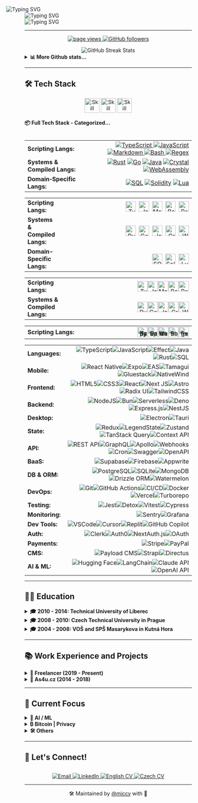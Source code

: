 <div align="left">
  <img src="https://readme-typing-svg.herokuapp.com?font=JetBrains+Mono&weight=800&size=28&duration=1000&repeat=false&color=1d68dc&vCenter=true&width=600&height=28&lines=%3Cmiccy.dev%3E" alt="Typing SVG" />
  <div style="margin-left: 50px;">
    <img src="https://readme-typing-svg.herokuapp.com?font=Fira+Code&weight=200&duration=1500&pause=1000&color=FFB11B&vCenter=true&multiline=true&width=600&height=150&lines=%F0%9F%9A%80+Full+Stack+Developer+%7C+15%2B+years+of+experience;%F0%9F%93%B1+React+Native+%7C+Expo+%7C+30%2B+apps+built;%F0%9F%9B%A1%EF%B8%8F+Local-First+%7C+Self-Hosting+%7C+Privacy;%F0%9F%A7%A0+AI%2FML+%7C+LLMs+%7C+MCP+%7C+RAG;%F0%9F%9F%A0+Bitcoin+Maxi+%7C+Orange+Pilled+%7C+SAT+Stacker" alt="Typing SVG" />
<div>
  <img src="https://readme-typing-svg.herokuapp.com?font=JetBrains+Mono&weight=800&size=28&duration=100&repeat=false&color=1d68dc&vCenter=true&width=600&height=28&lines=%3C%2Fmiccy.dev%3E" alt="Typing SVG" />
</div>

---

<p align="center">
  <a href="https://github.com/miccy">
    <img src="https://komarev.com/ghpvc/?username=miccy" alt="page views">
  </a>
  <a href="https://github.com/miccy?tab=followers">
    <img alt="GitHub followers" src="https://img.shields.io/github/followers/miccy?color=green&logo=github">
  </a>
</p>
<div width="100%" valign="center" halign="center" align="center">
  <img src="https://github-readme-streak-stats.herokuapp.com/?user=miccy&hide_border=true&theme=github-dark-blue" alt="GitHub Streak Stats" />
</div>
<details>
  <summary><b>📊 More Github stats...</b></summary>
  <div width="100%" valign="top" halign="center" align="center">
     <a href="https://github-readme-stats.vercel.app/api?username=miccy&show_icons=true&hide_border=true&theme=github_dark&hide_rank=true"><img alt="Miccy's Github Stats" src="https://github-readme-stats.vercel.app/api?username=miccy&show_icons=true&hide_border=true&theme=github_dark&hide_rank=true" height="200px"/></a>
  <a href="https://github-readme-stats.vercel.app/api/top-langs/?username=miccy&theme=github_dark&hide_border=true&langs_count=3"><img alt="Miccy's Top Languages" src="https://github-readme-stats.vercel.app/api/top-langs/?username=miccy&theme=github_dark&hide_border=true&langs_count=3" height="200px"/></a>
  </div>
  <div width="100%" valign="center" halign="center" align="center">
    <img src="https://github-readme-activity-graph.vercel.app/graph?username=miccy&theme=github-dark&hide_border=true&area=true" alt="Activity Graph" />
  </div>
</details>

---

## 🛠️ Tech Stack

<p align="center">
  <img src="https://skillicons.dev/icons?i=appwrite,astro,bash,bun,crystal,cypress,css,deno,electron,elysia,figma,firebase,git,github,go" height="40" alt="Skill icon" />
  <img src="https://skillicons.dev/icons?i=grafana,graphql,java,js,lua,md,nginx,nodejs,npm,pnpm,react,redux,regex,rust,sass" height="40" alt="Skill icon" />
  <img src="https://skillicons.dev/icons?i=sqlite,solidity,tailwind,tauri,ts,vite,wasm,vercel,webflow,vue,yarn" height="40" alt="Skill icon" />
</p>
<!-- <details> -->
  <summary><b>📦 Full Tech Stack - Categorized...</b></summary>
<br>
<div align="center">
<table width="100%">
<!-- LANGUAGES: Core & Scripting -->
    <tr>
      <td width="300" align="left"><strong>Scripting Langs:</strong></td>
      <td width="100%" align="right">
        <a href="https://www.typescriptlang.org" target="_blank">
          <img src="https://img.shields.io/badge/TypeScript-777777?style=for-the-badge&logo=typescript&logoColor=white" alt="TypeScript">
        </a>
        <a href="https://developer.mozilla.org/docs/Web/JavaScript" target="_blank">
          <img src="https://img.shields.io/badge/JavaScript-444?style=for-the-badge&logo=javascript&logoColor=white" alt="JavaScript">
        </a>
        <a href="https://daringfireball.net/projects/markdown/" target="_blank">
          <img src="https://img.shields.io/badge/Markdown-333333?style=for-the-badge&logo=markdown&logoColor=white" alt="Markdown">
        </a>
        <a href="https://www.gnu.org/software/bash/" target="_blank">
          <img src="https://img.shields.io/badge/Bash-222?style=for-the-badge&logo=gnubash&logoColor=white" alt="Bash">
        </a>
        <a href="https://regex101.com" target="_blank">
          <img src="https://img.shields.io/badge/Regex-111?style=for-the-badge&logoColor=white" alt="Regex">
        </a>
      </td>
    </tr>
  <tr>
  <!-- LANGUAGES: Systems & Compiled -->
    <tr>
      <td width="300" align="left"><strong>Systems & Compiled Langs:</strong></td>
      <td align="right">
        <a href="https://www.rust-lang.org" target="_blank"><img src="https://img.shields.io/badge/Rust-777777?style=for-the-badge&logo=rust&logoColor=white" alt="Rust"></a>
        <a href="https://go.dev" target="_blank"><img src="https://img.shields.io/badge/Go-666666?style=for-the-badge&logo=go&logoColor=white" alt="Go"></a>
        <a href="https://www.java.com" target="_blank"><img src="https://img.shields.io/badge/Java-555555?style=for-the-badge&logo=openjdk&logoColor=white" alt="Java"></a>
        <a href="https://crystal-lang.org" target="_blank"><img src="https://img.shields.io/badge/Crystal-444444?style=for-the-badge&logo=crystal&logoColor=white" alt="Crystal"></a>
        <a href="https://webassembly.org" target="_blank"><img src="https://img.shields.io/badge/WASM-333333?style=for-the-badge&logo=webassembly&logoColor=white" alt="WebAssembly"></a>
      </td>
    </tr>
    <!-- LANGUAGES: Domain-Specific -->
    <tr>
      <td width="300" align="left"><strong>Domain‑Specific Langs:</strong></td>
      <td align="right">
        <a href="https://www.postgresql.org/docs/sql.html" target="_blank"><img src="https://img.shields.io/badge/SQL-777777?style=for-the-badge&logo=postgresql&logoColor=white" alt="SQL"></a>
        <a href="https://soliditylang.org" target="_blank"><img src="https://img.shields.io/badge/Solidity-666666?style=for-the-badge&logo=solidity&logoColor=white" alt="Solidity"></a>
        <a href="https://www.lua.org" target="_blank"><img src="https://img.shields.io/badge/Lua-555555?style=for-the-badge&logo=lua&logoColor=white" alt="Lua"></a>
      </td>
    </tr>
</table>
<table width="100%">
  <!-- LANGUAGES: Core & Scripting -->
  <tr>
    <td width="300" align="left"><strong>Scripting Langs:</strong></td>
    <td width="100%" align="right" style="vertical-align: middle;">
      <!-- FLEX WRAPPER = vertikální střed i s <a><img> -->
      <div style="display:flex; align-items:center; justify-content:flex-end; gap:8px; flex-wrap:wrap;">
        <a href="https://www.typescriptlang.org" target="_blank">
          <img src="https://img.shields.io/badge/TypeScript-777777?style=for-the-badge&logo=typescript&logoColor=white"
               alt="TypeScript" style="display:block; height:28px;">
        </a>
        <a href="https://developer.mozilla.org/docs/Web/JavaScript" target="_blank">
          <img src="https://img.shields.io/badge/JavaScript-444?style=for-the-badge&logo=javascript&logoColor=white"
               alt="JavaScript" style="display:block; height:28px;">
        </a>
        <a href="https://daringfireball.net/projects/markdown/" target="_blank">
          <img src="https://img.shields.io/badge/Markdown-333333?style=for-the-badge&logo=markdown&logoColor=white"
               alt="Markdown" style="display:block; height:28px;">
        </a>
        <a href="https://www.gnu.org/software/bash/" target="_blank">
          <img src="https://img.shields.io/badge/Bash-222?style=for-the-badge&logo=gnubash&logoColor=white"
               alt="Bash" style="display:block; height:28px;">
        </a>
        <a href="https://regex101.com" target="_blank">
          <img src="https://img.shields.io/badge/Regex-111?style=for-the-badge&logoColor=white"
               alt="Regex" style="display:block; height:28px;">
        </a>
      </div>
    </td>
  </tr>

  <!-- LANGUAGES: Systems & Compiled -->
  <tr>
    <td width="300" align="left"><strong>Systems & Compiled Langs:</strong></td>
    <td align="right" style="vertical-align: middle;">
      <div style="display:flex; align-items:center; justify-content:flex-end; gap:8px; flex-wrap:wrap;">
        <a href="https://www.rust-lang.org" target="_blank"><img src="https://img.shields.io/badge/Rust-777777?style=for-the-badge&logo=rust&logoColor=white" alt="Rust" style="display:block; height:28px;"></a>
        <a href="https://go.dev" target="_blank"><img src="https://img.shields.io/badge/Go-666666?style=for-the-badge&logo=go&logoColor=white" alt="Go" style="display:block; height:28px;"></a>
        <a href="https://www.java.com" target="_blank"><img src="https://img.shields.io/badge/Java-555555?style=for-the-badge&logo=openjdk&logoColor=white" alt="Java" style="display:block; height:28px;"></a>
        <a href="https://crystal-lang.org" target="_blank"><img src="https://img.shields.io/badge/Crystal-444444?style=for-the-badge&logo=crystal&logoColor=white" alt="Crystal" style="display:block; height:28px;"></a>
        <a href="https://webassembly.org" target="_blank"><img src="https://img.shields.io/badge/WASM-333333?style=for-the-badge&logo=webassembly&logoColor=white" alt="WebAssembly" style="display:block; height:28px;"></a>
      </div>
    </td>
  </tr>

  <!-- LANGUAGES: Domain-Specific -->
  <tr>
    <td width="300" align="left"><strong>Domain-Specific Langs:</strong></td>
    <td align="right" style="vertical-align: middle;">
      <div style="display:flex; align-items:center; justify-content:flex-end; gap:8px; flex-wrap:wrap;">
        <a href="https://www.postgresql.org/docs/sql.html" target="_blank"><img src="https://img.shields.io/badge/SQL-777777?style=for-the-badge&logo=postgresql&logoColor=white" alt="SQL" style="display:block; height:28px;"></a>
        <a href="https://soliditylang.org" target="_blank"><img src="https://img.shields.io/badge/Solidity-666666?style=for-the-badge&logo=solidity&logoColor=white" alt="Solidity" style="display:block; height:28px;"></a>
        <a href="https://www.lua.org" target="_blank"><img src="https://img.shields.io/badge/Lua-555555?style=for-the-badge&logo=lua&logoColor=white" alt="Lua" style="display:block; height:28px;"></a>
      </div>
    </td>
  </tr>
</table>
<table width="100%" style="table-layout:fixed; border-collapse:collapse;">
  <tr>
    <td width="28%" align="left" style="vertical-align:middle;">
      <strong>Scripting Langs:</strong>
    </td>
    <td width="72%" align="right" style="vertical-align:middle;">
      <div style="display:flex; align-items:center; justify-content:flex-end; flex-wrap:wrap; gap:0;">
        <a href="https://www.typescriptlang.org" target="_blank">
          <img src="https://img.shields.io/badge/TypeScript-555?style=for-the-badge&logo=typescript&logoColor=white"
               alt="TypeScript" style="display:block; height:28px;">
        </a>
        <a href="https://developer.mozilla.org/docs/Web/JavaScript" target="_blank">
          <img src="https://img.shields.io/badge/JavaScript-444?style=for-the-badge&logo=javascript&logoColor=white"
               alt="JavaScript" style="display:block; height:28px;">
        </a>
        <a href="https://daringfireball.net/projects/markdown/" target="_blank">
          <img src="https://img.shields.io/badge/Markdown-333?style=for-the-badge&logo=markdown&logoColor=white"
               alt="Markdown" style="display:block; height:28px;">
        </a>
        <a href="https://www.gnu.org/software/bash/" target="_blank">
          <img src="https://img.shields.io/badge/Bash-222?style=for-the-badge&logo=gnubash&logoColor=white"
               alt="Bash" style="display:block; height:28px;">
        </a>
        <a href="https://regex101.com" target="_blank">
          <img src="https://img.shields.io/badge/Regex-111?style=for-the-badge&logoColor=white"
               alt="Regex" style="display:block; height:28px;">
        </a>
      </div>
    </td>
  </tr>
    <tr>
    <td width="28%" align="left" style="vertical-align:middle;">
      <strong>Systems & Compiled Langs:</strong>
    </td>
    <td width="72%" align="right" style="vertical-align:middle;">
      <div style="display:flex; align-items:center; justify-content:flex-end; flex-wrap:wrap; gap:0;">
        <a href="https://www.rust-lang.org" target="_blank">
          <img src="https://img.shields.io/badge/Rust-555?style=for-the-badge&logo=rust&logoColor=white" alt="Rust" style="display:block; height:28px;">
        </a>
        <a href="https://go.dev" target="_blank">
          <img src="https://img.shields.io/badge/Go-444?style=for-the-badge&logo=go&logoColor=white" alt="Go" style="display:block; height:28px;">
        </a>
        <a href="https://www.java.com" target="_blank">
          <img src="https://img.shields.io/badge/Java-333?style=for-the-badge&logo=openjdk&logoColor=white" alt="Java" style="display:block; height:28px;">
        </a>
        <a href="https://crystal-lang.org" target="_blank">
          <img src="https://img.shields.io/badge/Crystal-222?style=for-the-badge&logo=crystal&logoColor=white" alt="Crystal" style="display:block; height:28px;">
        </a>
        <a href="https://webassembly.org" target="_blank">
          <img src="https://img.shields.io/badge/WASM-111?style=for-the-badge&logo=webassembly&logoColor=white" alt="WebAssembly" style="display:block; height:28px;">
        </a>
      </div>
    </td>
  </tr>
</table>
<table style="width:100%; table-layout:fixed; border-collapse:collapse;">
  <tr>
    <td style="width:28%; min-width:220px; vertical-align:middle; text-align:left;">
      <strong>Scripting Langs:</strong>
    </td>
    <td style="vertical-align:middle; text-align:right;">
      <div style="display:flex; align-items:center; justify-content:flex-end; flex-wrap:wrap; gap:0;">
        <a href="https://www.typescriptlang.org" target="_blank"
           style="text-decoration:none; display:inline-block; line-height:0;">
          <img src="https://img.shields.io/badge/TypeScript-555?style=for-the-badge&logo=typescript&logoColor=white"
               alt="TypeScript" style="display:block; height:28px;">
        </a>
        <a href="https://developer.mozilla.org/docs/Web/JavaScript" target="_blank"
           style="text-decoration:none; display:inline-block; line-height:0;">
          <img src="https://img.shields.io/badge/JavaScript-444?style=for-the-badge&logo=javascript&logoColor=white"
               alt="JavaScript" style="display:block; height:28px;">
        </a>
        <a href="https://daringfireball.net/projects/markdown/" target="_blank"
           style="text-decoration:none; display:inline-block; line-height:0;">
          <img src="https://img.shields.io/badge/Markdown-333?style=for-the-badge&logo=markdown&logoColor=white"
               alt="Markdown" style="display:block; height:28px;">
        </a>
        <a href="https://www.gnu.org/software/bash/" target="_blank"
           style="text-decoration:none; display:inline-block; line-height:0;">
          <img src="https://img.shields.io/badge/Bash-222?style=for-the-badge&logo=gnubash&logoColor=white"
               alt="Bash" style="display:block; height:28px;">
        </a>
        <a href="https://regex101.com" target="_blank"
           style="text-decoration:none; display:inline-block; line-height:0;">
          <img src="https://img.shields.io/badge/Regex-111?style=for-the-badge&logoColor=white"
               alt="Regex" style="display:block; height:28px;">
        </a>
      </div>
    </td>
  </tr>
</table>
<table width="100%" style="width: auto; margin: 0 auto; border-collapse: collapse;">
    <td width="300" align="left">
      <strong>Languages:</strong>
    </td>
    <td width="100%" align="right">
      <img src="https://img.shields.io/badge/TypeScript-666666?style=for-the-badge&logo=typescript&logoColor=white" alt="TypeScript"><img src="https://img.shields.io/badge/JavaScript-555555?style=for-the-badge&logo=javascript&logoColor=white" alt="JavaScript"><img src="https://img.shields.io/badge/Effect-444444?style=for-the-badge&logoColor=white" alt="Effect"><img src="https://img.shields.io/badge/Java-333333?style=for-the-badge&logo=openjdk&logoColor=white" alt="Java"><img src="https://img.shields.io/badge/Rust-222222?style=for-the-badge&logo=rust&logoColor=white" alt="Rust"><img src="https://img.shields.io/badge/SQL-111111?style=for-the-badge&logo=mysql&logoColor=white" alt="SQL">
    </td>
  </tr>
  <tr>
    <td width="300" align="left"><strong>Mobile:</strong></td>
    <td width="100%" align="right">
      <img src="https://img.shields.io/badge/React_Native-666666?style=for-the-badge&logo=react&logoColor=white" alt="React Native"><img src="https://img.shields.io/badge/Expo-555555?style=for-the-badge&logo=expo&logoColor=white" alt="Expo"><img src="https://img.shields.io/badge/EAS-444444?style=for-the-badge&logo=expo&logoColor=white" alt="EAS"><img src="https://img.shields.io/badge/Tamagui-333333?style=for-the-badge&logoColor=white" alt="Tamagui"><img src="https://img.shields.io/badge/Gluestack-222222?style=for-the-badge&logoColor=white" alt="Gluestack"><img src="https://img.shields.io/badge/NativeWind-111111?style=for-the-badge&logo=tailwindcss&logoColor=white" alt="NativeWind">
    </td>
  </tr>
  <tr>
    <td width="300" align="left"><strong>Frontend:</strong></td>
    <td width="100%" align="right">
      <img src="https://img.shields.io/badge/HTML5-777777?style=for-the-badge&logo=html5&logoColor=white" alt="HTML5"><img src="https://img.shields.io/badge/CSS3-666666?style=for-the-badge&logo=css3&logoColor=white" alt="CSS3"><img src="https://img.shields.io/badge/React-555555?style=for-the-badge&logo=react&logoColor=white" alt="React"><img src="https://img.shields.io/badge/Next_JS-444444?style=for-the-badge&logo=next.js&logoColor=white" alt="Next JS"><img src="https://img.shields.io/badge/Astro-333333?style=for-the-badge&logo=astro&logoColor=white" alt="Astro"><img src="https://img.shields.io/badge/Radix_UI-222222?style=for-the-badge&logo=radixui&logoColor=white" alt="Radix UI"><img src="https://img.shields.io/badge/TailwindCSS-111111?style=for-the-badge&logo=tailwind-css&logoColor=white" alt="TailwindCSS">
    </td>
  </tr>
  <tr>
    <td width="300" align="left"><strong>Backend:</strong></td>
    <td width="100%" align="right">
      <img src="https://img.shields.io/badge/Node.js-666666?style=for-the-badge&logo=node.js&logoColor=white" alt="NodeJS"><img src="https://img.shields.io/badge/Bun-555555?style=for-the-badge&logo=bun&logoColor=white" alt="Bun"><img src="https://img.shields.io/badge/Serverless-444444?style=for-the-badge&logo=serverless&logoColor=white" alt="Serverless"><img src="https://img.shields.io/badge/Deno-333333?style=for-the-badge&logo=deno&logoColor=white" alt="Deno"><img src="https://img.shields.io/badge/Express.js-222222?style=for-the-badge&logo=express&logoColor=white" alt="Express.js"><img src="https://img.shields.io/badge/NestJS-111111?style=for-the-badge&logo=nestjs&logoColor=white" alt="NestJS">
    </td>
  </tr>
  <tr>
    <td width="300" align="left"><strong>Desktop:</strong></td>
    <td width="100%" align="right">
      <img src="https://img.shields.io/badge/Electron-222222?style=for-the-badge&logo=electron&logoColor=white" alt="Electron"><img src="https://img.shields.io/badge/Tauri-111111?style=for-the-badge&logo=tauri&logoColor=white" alt="Tauri">
    </td>
  </tr>
  <tr>
    <td width="300" align="left"><strong>State:</strong></td>
    <td width="100%" align="right">
      <img src="https://img.shields.io/badge/Redux-555555?style=for-the-badge&logo=redux&logoColor=white" alt="Redux"><img src="https://img.shields.io/badge/LegendState-444444?style=for-the-badge&logo=react&logoColor=white" alt="LegendState"><img src="https://img.shields.io/badge/Zustand-333333?style=for-the-badge&logo=react&logoColor=white" alt="Zustand"><img src="https://img.shields.io/badge/TanStack_Query-222222?style=for-the-badge&logo=react-query&logoColor=white" alt="TanStack Query"><img src="https://img.shields.io/badge/Context_API-111111?style=for-the-badge&logo=react&logoColor=white" alt="Context API">
    </td>
  </tr>
  <tr>
    <td width="300" align="left"><strong>API:</strong></td>
    <td width="100%" align="right">
      <img src="https://img.shields.io/badge/REST_API-777777?style=for-the-badge&logo=api&logoColor=white" alt="REST API"><img src="https://img.shields.io/badge/GraphQL-666666?style=for-the-badge&logo=graphql&logoColor=white" alt="GraphQL"><img src="https://img.shields.io/badge/Apollo-555555?style=for-the-badge&logo=apollo-graphql&logoColor=white" alt="Apollo"><img src="https://img.shields.io/badge/Webhooks-444444?style=for-the-badge&logo=webhooks&logoColor=white" alt="Webhooks"><img src="https://img.shields.io/badge/Cron-333333?style=for-the-badge&logo=clockify&logoColor=white" alt="Cron"><img src="https://img.shields.io/badge/Swagger-222222?style=for-the-badge&logo=swagger&logoColor=white" alt="Swagger"><img src="https://img.shields.io/badge/OpenAPI-111111?style=for-the-badge&logo=openapiinitiative&logoColor=white" alt="OpenAPI">
    </td>
  </tr>
  <tr>
    <td width="300" align="left"><strong>BaaS:</strong></td>
    <td width="100%" align="right">
      <img src="https://img.shields.io/badge/Supabase-333333?style=for-the-badge&logo=supabase&logoColor=white" alt="Supabase"><img src="https://img.shields.io/badge/Firebase-222222?style=for-the-badge&logo=Firebase&logoColor=white" alt="Firebase"><img src="https://img.shields.io/badge/Appwrite-111111?style=for-the-badge&logo=appwrite&logoColor=white" alt="Appwrite">
    </td>
  </tr>
  <tr>
    <td width="300" align="left"><strong>DB & ORM:</strong></td>
    <td width="100%" align="right">
      <img src="https://img.shields.io/badge/PostgreSQL-555555?style=for-the-badge&logo=postgresql&logoColor=white" alt="PostgreSQL"><img src="https://img.shields.io/badge/SQLite-444444?style=for-the-badge&logo=sqlite&logoColor=white" alt="SQLite"><img src="https://img.shields.io/badge/MongoDB-333333?style=for-the-badge&logo=mongodb&logoColor=white" alt="MongoDB"><img src="https://img.shields.io/badge/Drizzle_ORM-222222?style=for-the-badge&logo=data:image/svg+xml;base64,PHN2ZyB4bWxucz0iaHR0cDovL3d3dy53My5vcmcvMjAwMC9zdmciIHZpZXdCb3g9IjAgMCAyNCAyNCI+PHBhdGggZmlsbD0id2hpdGUiIGQ9Ik0xMS45OTggMGMyLjQ0OSAwIDQuNjYzLjk5NCA2LjI2NyAyLjYwMmE4Ljg0NiA4Ljg0NiAwIDAgMSAyLjU5OSA2LjI3OCA4Ljg0NiA4Ljg0NiAwIDAgMS0yLjU5OSA2LjI3OGMtMS42MDQgMS42MDgtMy44MTggMi42MDItNi4yNjcgMi42MDItMi40NDkgMC00LjY2NC0uOTk0LTYuMjY3LTIuNjAyYTguODQ2IDguODQ2IDAgMCAxLTIuNi02LjI3OCA4Ljg0NiA4Ljg0NiAwIDAgMSAyLjYtNi4yNzhDNy4zMzQuOTk0IDkuNTQ5IDAgMTEuOTk4IDB6Ii8+PC9zdmc+&logoColor=white" alt="Drizzle ORM"><img src="https://img.shields.io/badge/Watermelon-111111?style=for-the-badge&logo=watermelon&logoColor=white" alt="Watermelon">
    </td>
  </tr>
  <tr>
    <td width="300" align="left"><strong>DevOps:</strong></td>
    <td width="100%" align="right">
      <img src="https://img.shields.io/badge/Git-666666?style=for-the-badge&logo=git&logoColor=white" alt="Git"><img src="https://img.shields.io/badge/GitHub_Actions-555555?style=for-the-badge&logo=github-actions&logoColor=white" alt="GitHub Actions"><img src="https://img.shields.io/badge/CI%2FCD-444444?style=for-the-badge&logo=jenkins&logoColor=white" alt="CI/CD"><img src="https://img.shields.io/badge/Docker-333333?style=for-the-badge&logo=docker&logoColor=white" alt="Docker"><img src="https://img.shields.io/badge/Vercel-222222?style=for-the-badge&logo=vercel&logoColor=white" alt="Vercel"><img src="https://img.shields.io/badge/Turborepo-111111?style=for-the-badge&logo=turborepo&logoColor=white" alt="Turborepo">
    </td>
  </tr>
  <tr>
    <td width="300" align="left"><strong>Testing:</strong></td>
    <td width="100%" align="right">
      <img src="https://img.shields.io/badge/Jest-444444?style=for-the-badge&logo=jest&logoColor=white" alt="Jest"><img src="https://img.shields.io/badge/Detox-333333?style=for-the-badge&logo=wix&logoColor=white" alt="Detox"><img src="https://img.shields.io/badge/Vitest-222222?style=for-the-badge&logo=vitest&logoColor=white" alt="Vitest"><img src="https://img.shields.io/badge/Cypress-111111?style=for-the-badge&logo=cypress&logoColor=white" alt="Cypress">
    </td>
  </tr>
  <tr>
    <td width="300" align="left"><strong>Monitoring:</strong></td>
    <td width="100%" align="right">
      <img src="https://img.shields.io/badge/Sentry-222222?style=for-the-badge&logo=sentry&logoColor=white" alt="Sentry"><img src="https://img.shields.io/badge/Grafana-111111?style=for-the-badge&logo=grafana&logoColor=white" alt="Grafana">
    </td>
  </tr>
  <tr>
    <td width="300" align="left"><strong>Dev Tools:</strong></td>
    <td width="100%" align="right">
      <img src="https://img.shields.io/badge/VS_Code-444444?style=for-the-badge&logo=visual-studio-code&logoColor=white" alt="VSCode"><img src="https://img.shields.io/badge/Cursor-333333?style=for-the-badge&logo=cursor&logoColor=white" alt="Cursor"><img src="https://img.shields.io/badge/Replit-222222?style=for-the-badge&logo=replit&logoColor=white" alt="Replit"><img src="https://img.shields.io/badge/GitHub_Copilot-111111?style=for-the-badge&logo=github&logoColor=white" alt="GitHub Copilot">
    </td>
  </tr>
  <tr>
    <td width="300" align="left"><strong>Auth:</strong></td>
    <td width="100%" align="right">
      <img src="https://img.shields.io/badge/Clerk-444444?style=for-the-badge&logo=clerk&logoColor=white" alt="Clerk"><img src="https://img.shields.io/badge/Auth0-333333?style=for-the-badge&logo=auth0&logoColor=white" alt="Auth0"><img src="https://img.shields.io/badge/NextAuth.js-222222?style=for-the-badge&logo=next.js&logoColor=white" alt="NextAuth.js"><img src="https://img.shields.io/badge/OAuth-111111?style=for-the-badge&logo=oauth&logoColor=white" alt="OAuth">
    </td>
  </tr>
  <tr>
    <td width="300" align="left"><strong>Payments:</strong></td>
    <td width="100%" align="right">
      <img src="https://img.shields.io/badge/Stripe-222222?style=for-the-badge&logo=stripe&logoColor=white" alt="Stripe"><img src="https://img.shields.io/badge/PayPal-111111?style=for-the-badge&logo=paypal&logoColor=white" alt="PayPal">
    </td>
  </tr>
  <tr>
    <td width="300" align="left"><strong>CMS:</strong></td>
    <td width="100%" align="right">
      <img src="https://img.shields.io/badge/Payload_CMS-333333?style=for-the-badge&logo=ghost&logoColor=white" alt="Payload CMS"><img src="https://img.shields.io/badge/Strapi-222222?style=for-the-badge&logo=strapi&logoColor=white" alt="Strapi"><img src="https://img.shields.io/badge/Directus-111111?style=for-the-badge&logo=directus&logoColor=white" alt="Directus">
    </td>
  </tr>
  <tr>
    <td width="300" align="left"><strong>AI & ML:</strong></td>
    <td width="100%" align="right">
      <img src="https://img.shields.io/badge/Hugging_Face-444444?style=for-the-badge&logo=huggingface&logoColor=white" alt="Hugging Face"><img src="https://img.shields.io/badge/LangChain-333333?style=for-the-badge&logo=langchain&logoColor=white" alt="LangChain"><img src="https://img.shields.io/badge/Claude-222222?style=for-the-badge&logo=anthropic&logoColor=white" alt="Claude API"><img src="https://img.shields.io/badge/OpenAI_API-111111?style=for-the-badge&logo=openai&logoColor=white" alt="OpenAI API">
    </td>
  </tr>
</table>
</div>
<!-- </details> -->

---

## 👨‍🎓 Education

<details>
  <summary>
    <b>🎓 2010 - 2014: Technical University of Liberec</b>
  </summary>

- Faculty of Electrical Engineering and Computer Science
- Field of Information Technology
- Incomplete
</details>

<details>
  <summary>
    <b>🎓 2008 - 2010: Czech Technical University in Prague</b>
  </summary>

- Faculty of Electrical Engineering
- Transferred to TUL
</details>

<details>
  <summary>
    <b>🎓 2004 - 2008: VOŠ and SPŠ Masarykova in Kutná Hora</b>
  </summary>

- Field of Electrical Engineering
- Communication Technology
</details>

---

## 📚 Work Experience and Projects

<details>
  <summary><b>💼 Freelancer (2019 - Present)</b></summary>
  <br />
<div align="center">
  <table style="width:100%; border-collapse:collapse;">
    <colgroup>
      <col style="width:260px;" />
      <col style="width:220px;" />
      <col style="width:140px;" />
      <col style="width:auto;" />
    </colgroup>
    <thead>
      <tr>
        <th align="center" style="border:none; padding:6px 0;">Project</th>
        <th align="center" style="border:none; padding:6px 0;">Client</th>
        <th align="center" style="border:none; padding:6px 0;">Duration</th>
        <th align="center" style="border:none; padding:6px 0;">Stack</th>
      </tr>
    </thead>
    <tbody>
      <tr>
        <td valign="middle" style="border:none; padding:6px 0;">
          <a href="https://spudnow.co.uk/">SPUD Now</a>
        </td>
        <td valign="middle" style="border:none; padding:6px 0;">
          DownloDev
        </td>
        <td valign="middle" style="border:none; padding:6px 0;">
          03/2023 – 08/2024
        </td>
        <td valign="middle" style="border:none; padding:6px 0;">
          <span style="display:flex; flex-wrap:wrap; gap:4px;">
            <img alt="Expo" height="24" src="https://img.shields.io/badge/Expo-555?style=flat-square&logo=expo&logoColor=white" />
            <img alt="React Native" height="24" src="https://img.shields.io/badge/React_Native-444?style=flat-square&logo=react&logoColor=white" />
            <img alt="REST API" height="24" src="https://img.shields.io/badge/REST_API-333?style=flat-square" />
          </span>
        </td>
      </tr>
      <tr>
        <td style="border:none; padding:6px 0;">
          <a href="https://www.tlappka.cz/">Tlappka</a>
        </td>
        <td style="border:none; padding:6px 0;">
          <a href="https://veevoy.com">Veevoy</a>
        </td>
        <td style="border:none; padding:6px 0;">2023</td>
        <td style="border:none; padding:6px 0;">
          <span style="display:flex; flex-wrap:wrap; gap:4px;">
            <img alt="React Native" height="24" src="https://img.shields.io/badge/React_Native-444?style=flat-square&logo=react&logoColor=white" />
            <img alt="Expo" height="24" src="https://img.shields.io/badge/Expo-555?style=flat-square&logo=expo&logoColor=white" />
            <img alt="Tamagui" height="24" src="https://img.shields.io/badge/Tamagui-333?style=flat-square" />
            <img alt="Storybook" height="24" src="https://img.shields.io/badge/Storybook-555?style=flat-square&logo=storybook&logoColor=white" />
          </span>
        </td>
      </tr>
      <tr>
        <td style="border:none; padding:6px 0;">
          <a href="https://www.union.sk/union-zp-aplikacia-na-mobile">Union</a>
        </td>
        <td style="border:none; padding:6px 0;">
          <a href="https://www.bootiq.io">BOOTIQ</a>
        </td>
        <td style="border:none; padding:6px 0;">03/2022 – 10/2022</td>
        <td style="border:none; padding:6px 0;">
          <span style="display:flex; flex-wrap:wrap; gap:4px;">
            <img alt="React Native" height="24" src="https://img.shields.io/badge/React_Native-444?style=flat-square&logo=react&logoColor=white" />
            <img alt="Expo" height="24" src="https://img.shields.io/badge/Expo-555?style=flat-square&logo=expo&logoColor=white" />
            <img alt="GraphQL" height="24" src="https://img.shields.io/badge/GraphQL-333?style=flat-square&logo=graphql&logoColor=white" />
            <img alt="Apollo" height="24" src="https://img.shields.io/badge/Apollo-555?style=flat-square&logo=apollographql&logoColor=white" />
            <img alt="MobX" height="24" src="https://img.shields.io/badge/MobX-444?style=flat-square&logo=mobx&logoColor=white" />
          </span>
        </td>
      </tr>
      <tr>
        <td style="border:none; padding:6px 0;">
          <a href="https://www.sabservis.cz/myplann">myPlann</a>
        </td>
        <td style="border:none; padding:6px 0;">
          <a href="https://www.sabservis.cz">SABService</a>
        </td>
        <td style="border:none; padding:6px 0;">2022</td>
        <td style="border:none; padding:6px 0;">
          <span style="display:flex; flex-wrap:wrap; gap:4px;">
            <img alt="React" height="24" src="https://img.shields.io/badge/React-444?style=flat-square&logo=react&logoColor=white" />
            <img alt="Strapi" height="24" src="https://img.shields.io/badge/Strapi-555?style=flat-square&logo=strapi&logoColor=white" />
            <img alt="Tailwind" height="24" src="https://img.shields.io/badge/Tailwind-333?style=flat-square&logo=tailwindcss&logoColor=white" />
            <img alt="Redux" height="24" src="https://img.shields.io/badge/Redux-444?style=flat-square&logo=redux&logoColor=white" />
          </span>
        </td>
      </tr>
      <tr>
        <td style="border:none; padding:6px 0;">
          <a href="https://www.mamio-app.com">Mamio</a>
        </td>
        <td style="border:none; padding:6px 0;">
          <a href="https://elias-itsolutions.sk">Eliaš IT Solutions</a>
        </td>
        <td style="border:none; padding:6px 0;">05/2021 – 12/2022</td>
        <td style="border:none; padding:6px 0;">
          <span style="display:flex; flex-wrap:wrap; gap:4px;">
            <img alt="React Native" height="24" src="https://img.shields.io/badge/React_Native-444?style=flat-square&logo=react&logoColor=white" />
            <img alt="Expo" height="24" src="https://img.shields.io/badge/Expo-555?style=flat-square&logo=expo&logoColor=white" />
            <img alt="Zustand" height="24" src="https://img.shields.io/badge/Zustand-333?style=flat-square" />
          </span>
        </td>
      </tr>
      <tr>
        <td style="border:none; padding:6px 0;">
          <a href="https://www.ocearch.org/tracker/?">SharkTracker</a>
        </td>
        <td style="border:none; padding:6px 0;">
          <a href="https://www.mapotic.cz">Mapotic</a>
        </td>
        <td style="border:none; padding:6px 0;">2021</td>
        <td style="border:none; padding:6px 0;">
          <span style="display:flex; flex-wrap:wrap; gap:4px;">
            <img alt="React Native" height="24" src="https://img.shields.io/badge/React_Native-444?style=flat-square&logo=react&logoColor=white" />
            <img alt="Maps" height="24" src="https://img.shields.io/badge/Maps-555?style=flat-square" />
            <img alt="REST API" height="24" src="https://img.shields.io/badge/REST_API-333?style=flat-square" />
          </span>
        </td>
      </tr>
      <tr>
        <td style="border:none; padding:6px 0;">
          Keys of the Treasure
        </td>
        <td style="border:none; padding:6px 0;">
          <a href="https://www.sundisk.cz/cs/">Sundisk</a>
        </td>
        <td style="border:none; padding:6px 0;">2019 – 2021</td>
        <td style="border:none; padding:6px 0;">
          <span style="display:flex; flex-wrap:wrap; gap:4px;">
            <img alt="React" height="24" src="https://img.shields.io/badge/React-444?style=flat-square&logo=react&logoColor=white" />
            <img alt="React Native" height="24" src="https://img.shields.io/badge/React_Native-444?style=flat-square&logo=react&logoColor=white" />
            <img alt="Expo" height="24" src="https://img.shields.io/badge/Expo-555?style=flat-square&logo=expo&logoColor=white" />
            <img alt="Firebase" height="24" src="https://img.shields.io/badge/Firebase-333?style=flat-square&logo=firebase&logoColor=white" />
          </span>
        </td>
      </tr>
    </tbody>
  </table>
  </div>
</details>

<details>
  <summary><b>💼 As4u.cz (2014 - 2018)</b></summary>
  <br />
  <div align="center">
  <table style="width:100%; border-collapse:collapse;">
    <colgroup>
      <col style="width:280px;" />
      <col style="width:140px;" />
      <col style="width:auto;" />
    </colgroup>
    <thead>
      <tr>
        <th align="center" style="border:none; padding:6px 0;">Project</th>
        <th align="center" style="border:none; padding:6px 0;">Year</th>
        <th align="center" style="border:none; padding:6px 0;">Stack</th>
      </tr>
    </thead>
    <tbody>
      <tr>
        <td style="border:none; padding:6px 0;">Turnov v mobilu</td>
        <td style="border:none; padding:6px 0;">2015–2024</td>
        <td style="border:none; padding:6px 0;">
          <span style="display:flex; justify-content:flex-end; flex-wrap:wrap; gap:4px;">
            <img alt="Expo" height="24" src="https://img.shields.io/badge/Expo-555?style=flat-square&logo=expo&logoColor=white" />
            <img alt="React Native" height="24" src="https://img.shields.io/badge/React_Native-444?style=flat-square&logo=react&logoColor=white" />
            <img alt="Supabase" height="24" src="https://img.shields.io/badge/Supabase-333?style=flat-square&logo=supabase&logoColor=white" />
            <img alt="Drizzle ORM" height="24" src="https://img.shields.io/badge/Drizzle_ORM-555?style=flat-square" />
          </span>
        </td>
      </tr>
      <tr>
        <td style="border:none; padding:6px 0;">Praha 11</td>
        <td style="border:none; padding:6px 0;">2016–2024</td>
        <td style="border:none; padding:6px 0;">
          <span style="display:flex; justify-content:flex-end; flex-wrap:wrap; gap:4px;">
            <img alt="Expo" height="24" src="https://img.shields.io/badge/Expo-555?style=flat-square&logo=expo&logoColor=white" />
            <img alt="React Native" height="24" src="https://img.shields.io/badge/React_Native-444?style=flat-square&logo=react&logoColor=white" />
            <img alt="Supabase" height="24" src="https://img.shields.io/badge/Supabase-333?style=flat-square&logo=supabase&logoColor=white" />
            <img alt="Drizzle ORM" height="24" src="https://img.shields.io/badge/Drizzle_ORM-555?style=flat-square" />
          </span>
        </td>
      </tr>
      <tr>
        <td style="border:none; padding:6px 0;">Cestovatelský fotodeník</td>
        <td style="border:none; padding:6px 0;">2017–2023</td>
        <td style="border:none; padding:6px 0;">
          <span style="display:flex; justify-content:flex-end; flex-wrap:wrap; gap:4px;">
            <img alt="Expo" height="24" src="https://img.shields.io/badge/Expo-555?style=flat-square&logo=expo&logoColor=white" />
            <img alt="React Native" height="24" src="https://img.shields.io/badge/React_Native-444?style=flat-square&logo=react&logoColor=white" />
          </span>
        </td>
      </tr>
      <tr>
        <td style="border:none; padding:6px 0;">Vrbno v mobilu</td>
        <td style="border:none; padding:6px 0;">2018–2023</td>
        <td style="border:none; padding:6px 0;">
          <span style="display:flex; justify-content:flex-end; flex-wrap:wrap; gap:4px;">
            <img alt="React Native" height="24" src="https://img.shields.io/badge/React_Native-444?style=flat-square&logo=react&logoColor=white" />
            <img alt="Android/iOS" height="24" src="https://img.shields.io/badge/Android%2FiOS-555?style=flat-square&logo=android&logoColor=white" />
          </span>
        </td>
      </tr>
      <tr>
        <td style="border:none; padding:6px 0;">Prostějov v mobilu</td>
        <td style="border:none; padding:6px 0;">2018–2023</td>
        <td style="border:none; padding:6px 0;">
          <span style="display:flex; justify-content:flex-end; flex-wrap:wrap; gap:4px;">
            <img alt="Expo" height="24" src="https://img.shields.io/badge/Expo-555?style=flat-square&logo=expo&logoColor=white" />
            <img alt="React Native" height="24" src="https://img.shields.io/badge/React_Native-444?style=flat-square&logo=react&logoColor=white" />
          </span>
        </td>
      </tr>
      <tr>
        <td style="border:none; padding:6px 0;">Jablonec v mobilu</td>
        <td style="border:none; padding:6px 0;">2014–2024</td>
        <td style="border:none; padding:6px 0;">
          <span style="display:flex; justify-content:flex-end; flex-wrap:wrap; gap:4px;">
            <img alt="Ionic" height="24" src="https://img.shields.io/badge/Ionic-555?style=flat-square&logo=ionic&logoColor=white" />
            <img alt="Cordova" height="24" src="https://img.shields.io/badge/Cordova-333?style=flat-square&logo=apachecordova&logoColor=white" />
            <img alt="React Native" height="24" src="https://img.shields.io/badge/React_Native-444?style=flat-square&logo=react&logoColor=white" />
            <img alt="Expo" height="24" src="https://img.shields.io/badge/Expo-555?style=flat-square&logo=expo&logoColor=white" />
          </span>
        </td>
      </tr>
      <tr>
        <td style="border:none; padding:6px 0;">Litovel v mobilu</td>
        <td style="border:none; padding:6px 0;">2016–2024</td>
        <td style="border:none; padding:6px 0;">
          <span style="display:flex; justify-content:flex-end; flex-wrap:wrap; gap:4px;">
            <img alt="React Native" height="24" src="https://img.shields.io/badge/React_Native-444?style=flat-square&logo=react&logoColor=white" />
            <img alt="Android/iOS" height="24" src="https://img.shields.io/badge/Android%2FiOS-555?style=flat-square&logo=android&logoColor=white" />
          </span>
        </td>
      </tr>
      <tr>
        <td style="border:none; padding:6px 0;">Šumperk v mobilu</td>
        <td style="border:none; padding:6px 0;">2015–2023</td>
        <td style="border:none; padding:6px 0;">
          <span style="display:flex; justify-content:flex-end; flex-wrap:wrap; gap:4px;">
            <img alt="React Native" height="24" src="https://img.shields.io/badge/React_Native-444?style=flat-square&logo=react&logoColor=white" />
            <img alt="Expo" height="24" src="https://img.shields.io/badge/Expo-555?style=flat-square&logo=expo&logoColor=white" />
          </span>
        </td>
      </tr>
      <tr>
        <td style="border:none; padding:6px 0;">Jindřichův Hradec v mobilu</td>
        <td style="border:none; padding:6px 0;">2015–2023</td>
        <td style="border:none; padding:6px 0;">
          <span style="display:flex; justify-content:flex-end; flex-wrap:wrap; gap:4px;">
            <img alt="Cordova" height="24" src="https://img.shields.io/badge/Cordova-333?style=flat-square&logo=apachecordova&logoColor=white" />
            <img alt="React Native" height="24" src="https://img.shields.io/badge/React_Native-444?style=flat-square&logo=react&logoColor=white" />
            <img alt="Expo" height="24" src="https://img.shields.io/badge/Expo-555?style=flat-square&logo=expo&logoColor=white" />
          </span>
        </td>
      </tr>
      <tr>
        <td style="border:none; padding:6px 0;">Kuřim v mobilu</td>
        <td style="border:none; padding:6px 0;">2014–2023</td>
        <td style="border:none; padding:6px 0;">
          <span style="display:flex; justify-content:flex-end; flex-wrap:wrap; gap:4px;">
            <img alt="React Native" height="24" src="https://img.shields.io/badge/React_Native-444?style=flat-square&logo=react&logoColor=white" />
            <img alt="Expo" height="24" src="https://img.shields.io/badge/Expo-555?style=flat-square&logo=expo&logoColor=white" />
          </span>
        </td>
      </tr>
      <tr>
        <td style="border:none; padding:6px 0;">Poznej Hradec</td>
        <td style="border:none; padding:6px 0;">2014–2023</td>
        <td style="border:none; padding:6px 0;">
          <span style="display:flex; justify-content:flex-end; flex-wrap:wrap; gap:4px;">
            <img alt="React Native" height="24" src="https://img.shields.io/badge/React_Native-444?style=flat-square&logo=react&logoColor=white" />
            <img alt="Android/iOS" height="24" src="https://img.shields.io/badge/Android%2FiOS-555?style=flat-square&logo=android&logoColor=white" />
          </span>
        </td>
      </tr>
      <tr>
        <td style="border:none; padding:6px 0;">BITVA 1866</td>
        <td style="border:none; padding:6px 0;">2016–2023</td>
        <td style="border:none; padding:6px 0;">
          <span style="display:flex; justify-content:flex-end; flex-wrap:wrap; gap:4px;">
            <img alt="Android/iOS" height="24" src="https://img.shields.io/badge/Android%2FiOS-555?style=flat-square&logo=android&logoColor=white" />
          </span>
        </td>
      </tr>
      <tr>
        <td style="border:none; padding:6px 0;">Dny Evropského Dědictví</td>
        <td style="border:none; padding:6px 0;">2018–2022</td>
        <td style="border:none; padding:6px 0;">
          <span style="display:flex; justify-content:flex-end; flex-wrap:wrap; gap:4px;">
            <img alt="Expo" height="24" src="https://img.shields.io/badge/Expo-555?style=flat-square&logo=expo&logoColor=white" />
            <img alt="React Native" height="24" src="https://img.shields.io/badge/React_Native-444?style=flat-square&logo=react&logoColor=white" />
          </span>
        </td>
      </tr>
      <tr>
        <td style="border:none; padding:6px 0;">Textilní a oděvní dílna</td>
        <td style="border:none; padding:6px 0;">2016</td>
        <td style="border:none; padding:6px 0;">
          <span style="display:flex; justify-content:flex-end; flex-wrap:wrap; gap:4px;">
            <img alt="Java" height="24" src="https://img.shields.io/badge/Java-333?style=flat-square&logo=openjdk&logoColor=white" />
            <img alt="Android" height="24" src="https://img.shields.io/badge/Android-555?style=flat-square&logo=android&logoColor=white" />
          </span>
        </td>
      </tr>
      <tr>
        <td style="border:none; padding:6px 0;">Kojetín v mobilu</td>
        <td style="border:none; padding:6px 0;">2016–2020</td>
        <td style="border:none; padding:6px 0;">
          <span style="display:flex; justify-content:flex-end; flex-wrap:wrap; gap:4px;">
            <img alt="Expo" height="24" src="https://img.shields.io/badge/Expo-555?style=flat-square&logo=expo&logoColor=white" />
            <img alt="React Native" height="24" src="https://img.shields.io/badge/React_Native-444?style=flat-square&logo=react&logoColor=white" />
          </span>
        </td>
      </tr>
      <tr>
        <td style="border:none; padding:6px 0;">Týniště nad Orlicí</td>
        <td style="border:none; padding:6px 0;">2017–2020</td>
        <td style="border:none; padding:6px 0;">
          <span style="display:flex; justify-content:flex-end; flex-wrap:wrap; gap:4px;">
            <img alt="Expo" height="24" src="https://img.shields.io/badge/Expo-555?style=flat-square&logo=expo&logoColor=white" />
            <img alt="React Native" height="24" src="https://img.shields.io/badge/React_Native-444?style=flat-square&logo=react&logoColor=white" />
          </span>
        </td>
      </tr>
      <tr>
        <td style="border:none; padding:6px 0;">Český ráj</td>
        <td style="border:none; padding:6px 0;">2016–2020</td>
        <td style="border:none; padding:6px 0;">
          <span style="display:flex; justify-content:flex-end; flex-wrap:wrap; gap:4px;">
            <img alt="Expo" height="24" src="https://img.shields.io/badge/Expo-555?style=flat-square&logo=expo&logoColor=white" />
            <img alt="React Native" height="24" src="https://img.shields.io/badge/React_Native-444?style=flat-square&logo=react&logoColor=white" />
          </span>
        </td>
      </tr>
      <tr>
        <td style="border:none; padding:6px 0;">Český systém kvality služeb</td>
        <td style="border:none; padding:6px 0;">2015</td>
        <td style="border:none; padding:6px 0;">
          <span style="display:flex; justify-content:flex-end; flex-wrap:wrap; gap:4px;">
            <img alt="Cordova" height="24" src="https://img.shields.io/badge/Cordova-333?style=flat-square&logo=apachecordova&logoColor=white" />
            <img alt="Android/iOS" height="24" src="https://img.shields.io/badge/Android%2FiOS-555?style=flat-square&logo=android&logoColor=white" />
          </span>
        </td>
      </tr>
      <tr>
        <td style="border:none; padding:6px 0;">Mladoboleslavsko</td>
        <td style="border:none; padding:6px 0;">2015</td>
        <td style="border:none; padding:6px 0;">
          <span style="display:flex; justify-content:flex-end; flex-wrap:wrap; gap:4px;">
            <img alt="Ionic" height="24" src="https://img.shields.io/badge/Ionic-555?style=flat-square&logo=ionic&logoColor=white" />
            <img alt="Cordova" height="24" src="https://img.shields.io/badge/Cordova-333?style=flat-square&logo=apachecordova&logoColor=white" />
            <img alt="Android/iOS" height="24" src="https://img.shields.io/badge/Android%2FiOS-555?style=flat-square&logo=android&logoColor=white" />
          </span>
        </td>
      </tr>
      <tr>
        <td style="border:none; padding:6px 0;">Průvodce Libereckým krajem</td>
        <td style="border:none; padding:6px 0;">2015</td>
        <td style="border:none; padding:6px 0;">
          <span style="display:flex; justify-content:flex-end; flex-wrap:wrap; gap:4px;">
            <img alt="Ionic" height="24" src="https://img.shields.io/badge/Ionic-555?style=flat-square&logo=ionic&logoColor=white" />
            <img alt="Cordova" height="24" src="https://img.shields.io/badge/Cordova-333?style=flat-square&logo=apachecordova&logoColor=white" />
            <img alt="Android/iOS" height="24" src="https://img.shields.io/badge/Android%2FiOS-555?style=flat-square&logo=android&logoColor=white" />
          </span>
        </td>
      </tr>
    </tbody>
  </table>
  </div>
</details>

---

## 🎯 Current Focus

<details>
  <summary><b>🤖 AI / ML</b></summary>
<div align="center">
  <table>
  <br>
    <tr>
      <td align="center" width="33%">
        <img src="https://img.icons8.com/color/96/000000/artificial-intelligence.png" width="60" height="60" alt="AI Agents" />
        <br><strong>AI Agents | MCPs</strong>
        <br>Optimizing pre-filtering data layers
      </td>
      <td align="center" width="33%">
        <img src="https://img.icons8.com/fluency/96/workflow.png" width="60" height="60" alt="Orchestration" />
        <br><strong>LLM Orchestration</strong>
        <br>Centralized control of nested agents
      </td>
      <td align="center" width="33%">
        <img src="https://img.icons8.com/color/96/server--v1.png" width="60" height="60" alt="VPS" />
        <br><strong>Own VPS</strong>
        <br>Designing scalable cloud infrastructure
      </td>
    </tr>
  </table>
</div>
</details>

<details>
  <summary><b>₿ Bitcoin | Privacy</b></summary>
<div align="center">
  <table>
  <br>
    <tr>
      <td align="center" width="33%">
        <img src="https://img.icons8.com/color/96/bitcoin--v1.png" width="60" height="60" alt="Bitcoin" />
        <br><strong>SATstation</strong>
        <br>All-in-one platform for Bitcoiners
      </td>
      <td align="center" width="33%">
        <img src="https://img.icons8.com/color/96/source-code.png" width="60" height="60" alt="GitHub" />
        <br><strong>21-000-000</strong>
        <br>Support for the BTC community
      </td>
      <td align="center" width="33%">
        <img src="https://img.icons8.com/color/96/database--v1.png" width="60" height="60" alt="Database" />
        <br><strong>Evolu</strong>
        <br>Contributing to Evolu local-first DB
      </td>
    </tr>
  </table>
</div>
</details>

<details>
  <summary><b>🛠️ Others</b></summary>
<div align="center" width="100%">
  <table width="100%">
  <br>
    <tr width="100%">
      <td align="center" width="33%">
        <img src="https://img.icons8.com/color/96/settings--v1.png" width="60" height="60" alt="System" />
        <br><strong>PawnshopOS</strong>
        <br>Internal pawnshop CMS
      </td>
      <td align="center" width="33%">
        <img src="https://img.icons8.com/color/96/light-on--v2.png" width="60" height="60" alt="WLED" />
        <br><strong>Ignis WLED Controller</strong>
        <br>Studio for pixel light juggling toys
      </td>
      <td align="center" width="33%">
        <img src="https://img.icons8.com/color/96/domain.png" width="60" height="60" alt="Company" />
        <br><strong>7Transfer s.r.o.</strong>
        <br>Landing page for Czech company
      </td>
    </tr>
  </table>
</div>
</details>

---

## 💼 Let's Connect!

<div align="center" style="margin-top: 30px; margin-bottom: 0px;">
  <a href="mailto:info@miccy.dev">
    <img src="https://img.shields.io/badge/Email-D14836?style=for-the-badge&logo=gmail&logoColor=white" alt="Email"/>
  </a>
  <a href="https://www.linkedin.com/in/miccy">
    <img src="https://img.shields.io/badge/LinkedIn-0077B5?style=for-the-badge&logo=linkedin&logoColor=white" alt="LinkedIn"/>
  </a>
  <a href="./cv/cv-en.pdf">
    <img src="https://img.shields.io/badge/⬇️_CV-🇬🇧-cccccc?style=for-the-badge&labelColor=cccccc&color=1d68dc" alt="English CV" />
  </a>
  <a href="./cv/cv-cs.pdf">
    <img src="https://img.shields.io/badge/⬇️_CV-🇨🇿-cccccc?style=for-the-badge&labelColor=cccccc&color=1d68dc" alt="Czech CV" />
  </a>
</div>

---

<div align="center">
  <p>🛠 Maintained by <a href="https://github.com/miccy">@miccy</a> with 💙</p>
</div>
